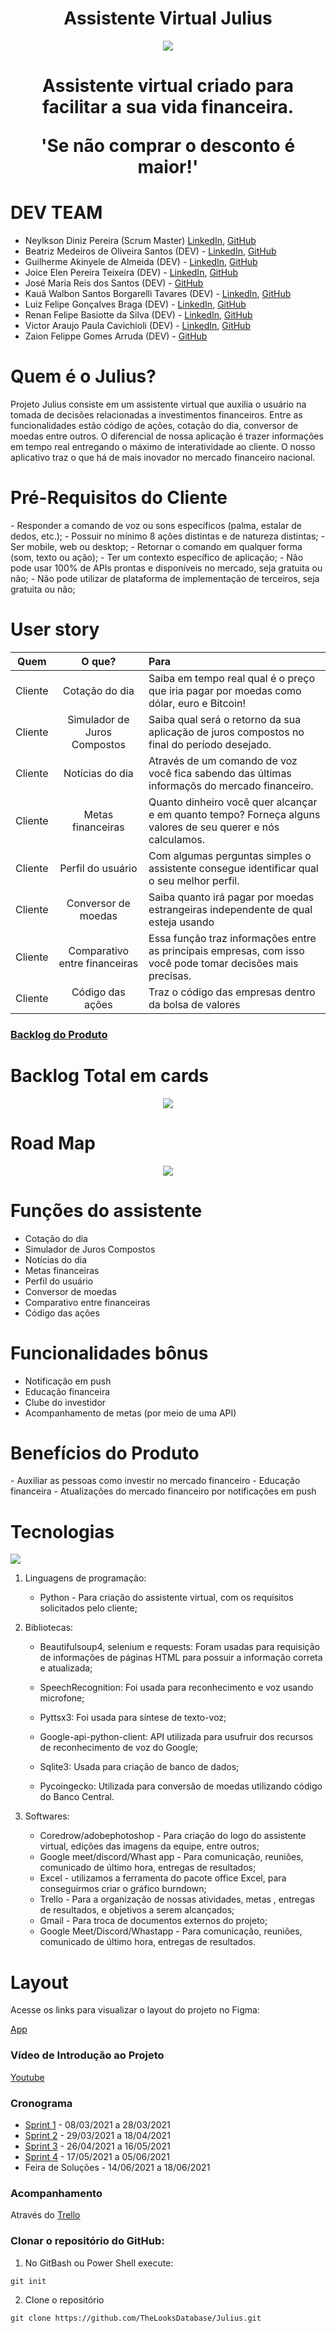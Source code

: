 <!DOCTYPE html>

<h1 align="center">Assistente Virtual Julius</h1>



<p align="center">
  <img src="https://github.com/TheLooksDatabase/Julius/blob/main/3)%20Images/julius.png" />
</p>  

<h1 align="center">Assistente virtual criado para facilitar a sua vida financeira.
  <p align="center">'Se não comprar o desconto é maior!'</p>  


<h1 align="left">DEV TEAM</h1>

- Neylkson Diniz Pereira (Scrum Master) [LinkedIn](https://www.linkedin.com/in/neylkson-diniz-a3b9396b), [GitHub](https://github.com/NeyDiniz)
- Beatriz Medeiros de Oliveira Santos (DEV) - [LinkedIn](https://www.linkedin.com/in/beatriz-medeiros-a98396202/), [GitHub](https://github.com/beamedeiros)
- Guilherme Akinyele de Almeida (DEV) - [LinkedIn](https://www.linkedin.com/in/guilherme-akinyele/), [GitHub](https://github.com/gui-akinyele)
- Joice Elen Pereira Teixeira (DEV) - [LinkedIn](https://www.linkedin.com/in/joice-elen-2a6309207/), [GitHub](https://github.com/jojoka1)
- José Maria Reis dos Santos (DEV) - [GitHub](https://github.com/Jose0588) 
- Kauã Walbon Santos Borgarelli Tavares (DEV) - [LinkedIn](https://www.linkedin.com/in/kau%C3%A3-walbon-santos-borgarelli-tavares-5bb67220a/), [GitHub](https://github.com/Borgarelli)
- Luiz Felipe Gonçalves Braga (DEV) - [LinkedIn](https://www.linkedin.com/in/luiz-felipe-gon%C3%A7alves-braga-613179200/), [GitHub](https://github.com/Obrag)
- Renan Felipe Basiotte da Silva (DEV) - [LinkedIn](https://www.linkedin.com/in/renan-basiotte-b8570314a/), [GitHub](https://github.com/renanbst)
- Victor Araujo Paula Cavichioli (DEV) - [LinkedIn](https://www.linkedin.com/in/victor-araujo-paula-cavichioli-9ab48418b/), [GitHub](https://github.com/VictorCavichioli)
- Zaion Felippe Gomes Arruda (DEV) - [GitHub](https://github.com/ZaionKun)

 
<h1 align="left">Quem é o Julius?</h1>

Projeto Julius consiste em um assistente virtual que auxilia o usuário na tomada de decisões relacionadas a investimentos financeiros. Entre as funcionalidades estão código de ações, cotação do dia, conversor de moedas entre outros. O diferencial de nossa aplicação é trazer informações em tempo real entregando o máximo de interatividade ao cliente.
O nosso aplicativo traz o que há de mais inovador no mercado financeiro nacional.


<h1 align="left">Pré-Requisitos do Cliente</h1>
- Responder a comando de voz ou sons específicos (palma, estalar de dedos, etc.);
- Possuir no mínimo 8 ações distintas e de natureza distintas;
- Ser mobile, web ou desktop;
- Retornar o comando em qualquer forma (som, texto ou ação);
- Ter um contexto específico de aplicação;
- Não pode usar 100% de APIs prontas e disponíveis no mercado, seja gratuita ou não;
- Não pode utilizar de plataforma de implementação de terceiros, seja gratuita ou não;


<h1 align="left">User story</h1>
  
  <table>
<thead>
<tr>
<th align="center">Quem</th>
<th align="center">O que?</th>
<th align="left">Para</th>
</tr>
</thead>
<tbody>
<tr>
<td align="center">Cliente</td>
<td align="center">Cotação do dia</td>
<td align="left">Saiba em tempo real qual é o preço que iria pagar por moedas como dólar, euro e Bitcoin!</td>
</tr>
<tr>
<td align="center">Cliente</td>
<td align="center">Simulador de Juros Compostos</td>
<td align="left">Saiba qual será o retorno da sua aplicação de juros compostos no final do período desejado.</td>
</tr>
<tr>
<td align="center">Cliente</td>
<td align="center">Notícias do dia</td>
<td align="left">Através de um comando de voz você fica sabendo das últimas informaçõs do mercado financeiro.</td>
</tr>
<tr>
<td align="center">Cliente</td>
<td align="center">Metas financeiras</td>
<td align="left">Quanto dinheiro você quer alcançar e em quanto tempo? Forneça alguns valores de seu querer e nós calculamos.</td>
</tr>
<tr>
<td align="center">Cliente</td>
<td align="center">Perfil do usuário</td>
<td align="left">Com algumas perguntas simples o assistente consegue identificar qual o seu melhor perfil.</td>
</tr>
<tr>
<td align="center">Cliente</td>
<td align="center">Conversor de moedas</td>
<td align="left">Saiba quanto irá pagar por moedas estrangeiras independente de qual esteja usando</td>
</tr>
<tr>
<td align="center">Cliente</td>
<td align="center">Comparativo entre financeiras</td>
<td align="left">Essa função traz informações entre as principais empresas, com isso você pode tomar decisões mais precisas.</td>
</tr>
<td align="center">Cliente</td>
<td align="center">Código das ações</td>
<td align="left">Traz o código das empresas dentro da bolsa de valores</td>
</tr>
</tbody>
</table>
  
  
  
  
### [Backlog do Produto](https://github.com/TheLooksDatabase/Julius/projects/1) 

<h1 align="left">Backlog Total em cards</h1>
<p align="center">
  <img src="https://github.com/TheLooksDatabase/Julius/blob/main/3)%20Images/1.png">

<h1 align="left">Road Map</h1>
<p align="center">
  <img src="https://github.com/TheLooksDatabase/Julius/blob/main/3)%20Images/roadmap_Julius.jpg">  
  


<h1 align="left">Funções do assistente</h1>

- Cotação do dia
- Simulador de Juros Compostos
- Notícias do dia
- Metas financeiras
- Perfil do usuário
- Conversor de moedas
- Comparativo entre financeiras
- Código das ações

<h1 align="left">Funcionalidades bônus</h1>

  - Notificação em push
  - Educação financeira
  - Clube do investidor
  - Acompanhamento de metas (por meio de uma API)


<h1 align="left">Benefícios do Produto</h1>
- Auxiliar as pessoas como investir no mercado financeiro
- Educação financeira
- Atualizações do mercado financeiro por notificações em push

      
<h1 align="left">Tecnologias</h1>

<p align="left">
  <img src="https://github.com/TheLooksDatabase/Julius/blob/main/3)%20Images/finaldeverdade.png" />
</p>

1) Linguagens de programação:

   - Python - Para criação do assistente virtual, com os requisitos solicitados pelo cliente;
   
2) Bibliotecas:

   - Beautifulsoup4, selenium e requests: Foram usadas para requisição de informações de páginas HTML para possuir a informação correta e atualizada;

   - SpeechRecognition: Foi usada para reconhecimento e voz usando microfone;

   - Pyttsx3: Foi usada para síntese de texto-voz;

   - Google-api-python-client: API utilizada para usufruir dos recursos de reconhecimento de voz do Google;

   - Sqlite3: Usada para criação de banco de dados;

   - Pycoingecko: Utilizada para conversão de moedas utilizando código do Banco Central.
   
2) Softwares:

   - Coredrow/adobephotoshop - Para criação do logo do assistente virtual, edições das imagens da equipe, entre outros;
   - Google meet/discord/Whast app - Para comunicação, reuniões, comunicado de último hora, entregas de resultados;
   - Excel - utilizamos a ferramenta do pacote office Excel, para conseguirmos criar o gráfico burndown;
   - Trello - Para a organização de nossas atividades, metas , entregas de resultados, e objetivos a serem alcançados;
   - Gmail - Para troca de documentos externos do projeto;
   - Google Meet/Discord/Whastapp - Para comunicação, reuniões, comunicado de último hora, entregas de resultados.


<h1 align="left">Layout</h1>
Acesse os links para visualizar o layout do projeto no Figma:

[App](https://www.figma.com/proto/q7JuCB5NJFwRAlTSNgqDxO/Julius?node-id=89%3A442&viewport=317%2C-67%2C0.14545896649360657&scaling=scale-down)


### Vídeo de Introdução ao Projeto
[Youtube](https://www.youtube.com/watch?v=oyqu1XqaPPE)


### Cronograma
- [Sprint 1](https://github.com/TheLooksDatabase/Julius/blob/Sprint-1/README.md) - 08/03/2021 a 28/03/2021
- [Sprint 2](https://github.com/TheLooksDatabase/Julius/tree/Sprint-2) - 29/03/2021 a 18/04/2021
- [Sprint 3](https://github.com/TheLooksDatabase/Julius/blob/Sprint-3/README.md) - 26/04/2021 a 16/05/2021
- [Sprint 4](https://github.com/TheLooksDatabase/Julius/blob/Sprint-4/README.md) - 17/05/2021 a 05/06/2021
- Feira de Soluções - 14/06/2021 a 18/06/2021


### Acompanhamento
Através do [Trello](https://trello.com/b/9mZ8XWuA/julius)


### Clonar o repositório do GitHub:
1. No GitBash ou Power Shell execute:
```
git init
```
2. Clone o repositório
```
git clone https://github.com/TheLooksDatabase/Julius.git
```



